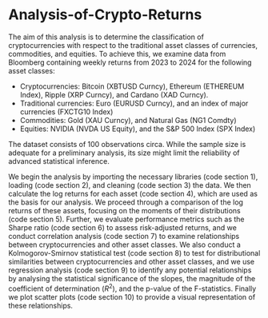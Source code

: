 # Analysis-of-Crypto-Returns

The aim of this analysis is to determine the classification of cryptocurrencies with respect to the traditional asset classes of currencies, commodities, and equities. To achieve this, we examine data from Bloomberg containing weekly returns from 2023 to 2024 for the following asset classes:
- Cryptocurrencies: Bitcoin (XBTUSD Curncy), Ethereum (ETHEREUM Index), Ripple (XRP Curncy), and Cardano (XAD Curncy).
- Traditional currencies: Euro (EURUSD Curncy), and an index of major currencies (FXCTG10 Index)
- Commodities: Gold (XAU Curncy), and Natural Gas (NG1 Comdty)
- Equities: NVIDIA (NVDA US Equity), and the S&P 500 Index (SPX Index)

The dataset consists of 100 observations circa. While the sample size is adequate for a preliminary analysis, its size might limit the reliability of advanced statistical inference.

We begin the analysis by importing the necessary libraries (code section 1), loading (code section 2), and cleaning (code section 3) the data. We then calculate the log returns for each asset (code section 4), which are used as the basis for our analysis. We proceed through a comparison of the log returns of these assets, focusing on the moments of their distributions (code section 5). Further, we evaluate performance metrics such as the Sharpe ratio (code section 6) to assess risk-adjusted returns, and we conduct correlation analysis (code section 7) to examine relationships between cryptocurrencies and other asset classes. We also conduct a Kolmogorov-Smirnov statistical test (code section 8) to test for distributional similarities between cryptocurrencies and other asset classes, and we use regression analysis (code section 9) to identify any potential relationships by analysing the statistical significance of the slopes, the magnitude of the coefficient of determination ($R^2$), and the p-value of the F-statistics. Finally we plot scatter plots (code section 10) to provide a visual representation of these relationships.
